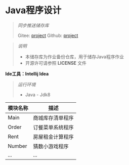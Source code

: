 # Java程序设计

> *同步推送储存库*
>
> Gitee: [project](https://gitee.com/ziweni/java-task-project)    Github: [project](https://github.com/shanling2016/project)



> *说明*
>
> * 本储存库为作业备份仓库，用于储存Java程序作业
> * 开源许可请参照 **LICENSE** 文件



**Ide工具：Intellij Idea**

> *运行环境*
>
> * Java - Jdk8

| 模块名称  | 描述           |
| -------- | -------------- |
| Main     | 商城库存清单程序 |
| Order    | 订餐菜单系统程序 |
| Rent     | 房屋租金计算程序 |
| Number   | 猜数小游戏程序   |
| ...      | ...            |
